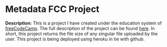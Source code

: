# Metadata FCC Project

__Description:__
This is a project I have created under the education system of [freeCodeCamp](www.freecodecamp.com). The full description of the project can be found [here](https://www.freecodecamp.com/challenges/file-metadata-microservice). In short, this project returns the file size of any singular file uploaded by the user. This project is being deployed using heroku in tie with github.

